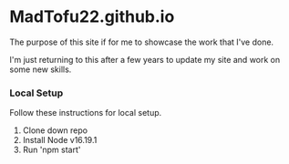 # MadTofu22.github.io

The purpose of this site if for me to showcase the work that I've done. 

I'm just returning to this after a few years to update my site and work on some new skills.

### Local Setup
Follow these instructions for local setup.
1. Clone down repo
2. Install Node v16.19.1
3. Run 'npm start'